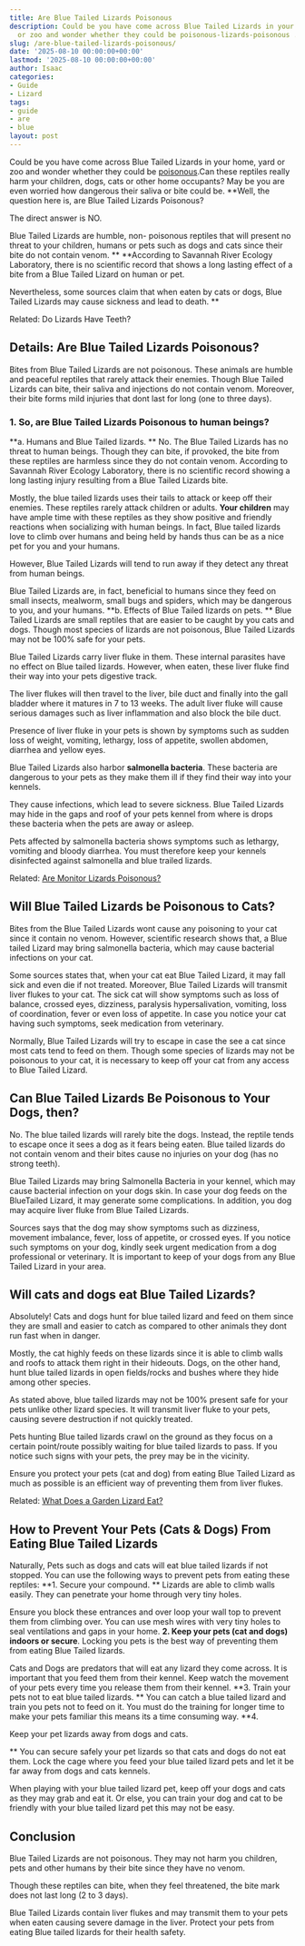 ```yaml
---
title: Are Blue Tailed Lizards Poisonous
description: Could be you have come across Blue Tailed Lizards in your home, yard
  or zoo and wonder whether they could be poisonous-lizards-poisonous .
slug: /are-blue-tailed-lizards-poisonous/
date: '2025-08-10 00:00:00+00:00'
lastmod: '2025-08-10 00:00:00+00:00'
author: Isaac
categories:
- Guide
- Lizard
tags:
- guide
- are
- blue
layout: post
---
```

Could be you have come across Blue Tailed Lizards in your home, yard or zoo and wonder whether they could be [poisonous](https://pestpolicy.com/[are](https://pestpolicy.com/are-fleas-attracted-to-heat/)-lizards-poisonous/).Can these reptiles really harm your children, dogs, cats or other home occupants? May be you are even worried how dangerous their saliva or bite could be. **Well, the question here is, are Blue Tailed Lizards Poisonous?

The direct answer is NO.

Blue Tailed Lizards are humble, non- poisonous reptiles that will present no threat to your children, humans or pets such as dogs and cats since their bite do not contain venom. ** **According to Savannah River Ecology Laboratory, there is no scientific record that shows a long lasting effect of a bite from a Blue Tailed Lizard on human or pet.

Nevertheless, some sources claim that when eaten by cats or dogs, Blue Tailed Lizards may cause sickness and lead to death. **

Related: Do Lizards Have Teeth?

##  Details: Are Blue Tailed Lizards Poisonous?

Bites from Blue Tailed Lizards are not poisonous. These animals are humble and peaceful reptiles that rarely attack their enemies. Though Blue Tailed Lizards can bite, their saliva and injections do not contain venom. Moreover, their bite forms mild injuries that dont last for long (one to three days).

###  1. So, are Blue Tailed Lizards Poisonous to human beings?

**a. Humans and Blue Tailed lizards. ** No. The Blue Tailed Lizards has no threat to human beings. Though they can bite, if provoked, the bite from these reptiles are harmless since they do not contain venom. According to Savannah River Ecology Laboratory, there is no scientific record showing a long lasting injury resulting from a Blue Tailed Lizards bite.

Mostly, the blue tailed lizards uses their tails to attack or keep off their enemies. These reptiles rarely attack children or adults. **Your children** may have ample time with these reptiles as they show positive and friendly reactions when socializing with human beings. In fact, Blue tailed lizards love to climb over humans and being held by hands thus can be as a nice pet for you and your humans.

However, Blue Tailed Lizards will tend to run away if they detect any threat from human beings.

Blue Tailed Lizards are, in fact, beneficial to humans since they feed on small insects, mealworm, small bugs and spiders, which may be dangerous to you, and your humans. **b. Effects of Blue Tailed lizards on pets. ** Blue Tailed Lizards are small reptiles that are easier to be caught by you cats and dogs. Though most species of lizards are not poisonous, Blue Tailed Lizards may not be 100% safe for your pets.

Blue Tailed Lizards carry liver fluke in them. These internal parasites have no effect on Blue tailed lizards. However, when eaten, these liver fluke find their way into your pets digestive track.

The liver flukes will then travel to the liver, bile duct and finally into the gall bladder where it matures in 7 to 13 weeks. The adult liver fluke will cause serious damages such as liver inflammation and also block the bile duct.

Presence of liver fluke in your pets is shown by symptoms such as sudden loss of weight, vomiting, lethargy, loss of appetite, swollen abdomen, diarrhea and yellow eyes.

Blue Tailed Lizards also harbor **salmonella bacteria**. These bacteria are dangerous to your pets as they make them ill if they find their way into your kennels.

They cause infections, which lead to severe sickness. Blue Tailed Lizards may hide in the gaps and roof of your pets kennel from where is drops these bacteria when the pets are away or asleep.

Pets affected by salmonella bacteria shows symptoms such as lethargy, vomiting and bloody diarrhea. You must therefore keep your kennels disinfected against salmonella and blue trailed lizards.

Related: [Are Monitor Lizards Poisonous? ](https://pestpolicy.com/are-monitor-lizards-poisonous/)

##  Will Blue Tailed Lizards be Poisonous to Cats?

Bites from the Blue Tailed Lizards wont cause any poisoning to your cat since it contain no venom. However, scientific research shows that, a Blue tailed Lizard may bring salmonella bacteria, which may cause bacterial infections on your cat.

Some sources states that, when your cat eat Blue Tailed Lizard, it may fall sick and even die if not treated. Moreover, Blue Tailed Lizards will transmit liver flukes to your cat. The sick cat will show symptoms such as loss of balance, crossed eyes, dizziness, paralysis hypersalivation, vomiting, loss of coordination, fever or even loss of appetite. In case you notice your cat having such symptoms, seek medication from veterinary.

Normally, Blue Tailed Lizards will try to escape in case the see a cat since most cats tend to feed on them. Though some species of lizards may not be poisonous to your cat, it is necessary to keep off your cat from any access to Blue Tailed Lizard.

##  Can Blue Tailed Lizards Be Poisonous to Your Dogs, then?

No. The blue tailed lizards will rarely bite the dogs. Instead, the reptile tends to escape once it sees a dog as it fears being eaten. Blue tailed lizards do not contain venom and their bites cause no injuries on your dog (has no strong teeth).

Blue Tailed Lizards may bring Salmonella Bacteria in your kennel, which may cause bacterial infection on your dogs skin. In case your dog feeds on the BlueTailed Lizard, it may generate some complications. In addition, you dog may acquire liver fluke from Blue Tailed Lizards.

Sources says that the dog may show symptoms such as dizziness, movement imbalance, fever, loss of appetite, or crossed eyes. If you notice such symptoms on your dog, kindly seek urgent medication from a dog professional or veterinary. It is important to keep of your dogs from any Blue Tailed Lizard in your area.

##  Will cats and dogs eat Blue Tailed Lizards?

Absolutely! Cats and dogs hunt for blue tailed lizard and feed on them since they are small and easier to catch as compared to other animals they dont run fast when in danger.

Mostly, the cat highly feeds on these lizards since it is able to climb walls and roofs to attack them right in their hideouts. Dogs, on the other hand, hunt blue tailed lizards in open fields/rocks and bushes where they hide among other species.

As stated above, blue tailed lizards may not be 100% present safe for your pets unlike other lizard species. It will transmit liver fluke to your pets, causing severe destruction if not quickly treated.

Pets hunting Blue tailed lizards crawl on the ground as they focus on a certain point/route possibly waiting for blue tailed lizards to pass. If you notice such signs with your pets, the prey may be in the vicinity.

Ensure you protect your pets (cat and dog) from eating Blue Tailed Lizard as much as possible is an efficient way of preventing them from liver flukes.

Related: [What Does a Garden Lizard Eat? ](https://pestpolicy.com/what-does-a-garden-lizard-eat/)

##  How to Prevent Your Pets (Cats & Dogs) From Eating Blue Tailed Lizards

Naturally, Pets such as dogs and cats will eat blue tailed lizards if not stopped. You can use the following ways to prevent pets from eating these reptiles: **1. Secure your compound. ** Lizards are able to climb walls easily. They can penetrate your home through very tiny holes.

Ensure you block these entrances and over loop your wall top to prevent them from climbing over. You can use mesh wires with very tiny holes to seal ventilations and gaps in your home. **2. Keep your pets (cat and dogs) indoors or secure**. Locking you pets is the best way of preventing them from eating Blue Tailed lizards.

Cats and Dogs are predators that will eat any lizard they come across. It is important that you feed them from their kennel. Keep watch the movement of your pets every time you release them from their kennel. **3. Train your pets not to eat blue tailed lizards. ** You can catch a blue tailed lizard and train you pets not to feed on it. You must do the training for longer time to make your pets familiar this means its a time consuming way. **4.

Keep your pet lizards away from dogs and cats.

** You can secure safely your pet lizards so that cats and dogs do not eat them. Lock the cage where you feed your blue tailed lizard pets and let it be far away from dogs and cats kennels.

When playing with your blue tailed lizard pet, keep off your dogs and cats as they may grab and eat it. Or else, you can train your dog and cat to be friendly with your blue tailed lizard pet this may not be easy.

##  Conclusion

Blue Tailed Lizards are not poisonous. They may not harm you children, pets and other humans by their bite since they have no venom.

Though these reptiles can bite, when they feel threatened, the bite mark does not last long (2 to 3 days).

Blue Tailed Lizards contain liver flukes and may transmit them to your pets when eaten causing severe damage in the liver. Protect your pets from eating Blue tailed lizards for their health safety.